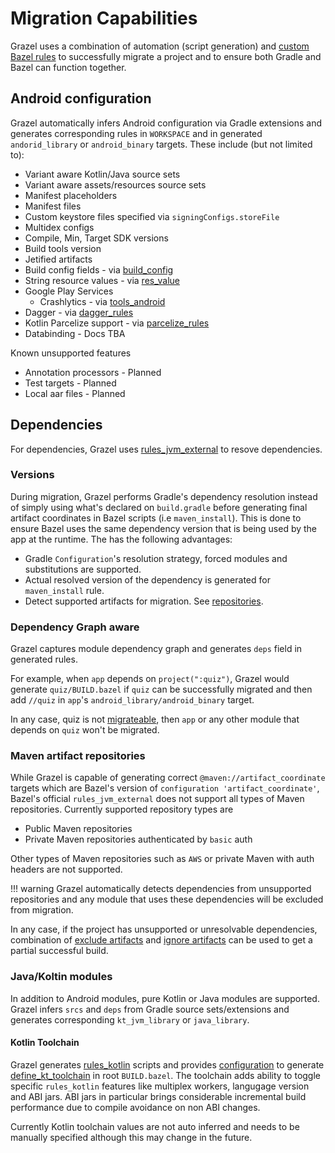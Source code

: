 # Migration Capabilities

Grazel uses a combination of automation (script generation) and [custom Bazel rules](https://github.com/grab/grab-bazel-common) to successfully migrate a project and to ensure both Gradle and Bazel can function together.


## Android configuration

Grazel automatically infers Android configuration via Gradle extensions and generates corresponding rules in `WORKSPACE` and in generated `andorid_library` or `android_binary` targets. These include (but not limited to):

* Variant aware Kotlin/Java source sets
* Variant aware assets/resources source sets
* Manifest placeholders
* Manifest files
* Custom keystore files specified via `signingConfigs.storeFile`
* Multidex configs
* Compile, Min, Target SDK versions
* Build tools version
* Jetified artifacts
* Build config fields - via [build_config](https://github.com/grab/grab-bazel-common#build-config-fields)
* String resource values - via [res_value](https://github.com/grab/grab-bazel-common#res-values)
* Google Play Services 
    * Crashlytics - via [tools_android](https://github.com/bazelbuild/tools_android/tree/master/tools/crashlytics) 
* Dagger - via [dagger_rules](https://github.com/google/dagger/blob/master/workspace_defs.bzl)
* Kotlin Parcelize support - via [parcelize_rules](https://github.com/grab/grab-bazel-common/tree/master/tools/parcelize)
* Databinding - Docs TBA

Known unsupported features

* Annotation processors - Planned
* Test targets - Planned
* Local aar files - Planned

## Dependencies

For dependencies, Grazel uses [rules_jvm_external](https://github.com/bazelbuild/rules_jvm_external) to resove dependencies.

### Versions

During migration, Grazel performs Gradle's dependency resolution instead of simply using what's declared on `build.gradle` before generating final artifact coordinates in Bazel scripts (i.e `maven_install`). This is done to ensure Bazel uses the same dependency version that is being used by the app at the runtime. The has the following advantages:

* Gradle `Configuration`'s resolution strategy, forced modules and substitutions are supported.
* Actual resolved version of the dependency is generated for `maven_install` rule.
* Detect supported artifacts for migration. See [repositories](repositories).

### Dependency Graph aware

Grazel captures module dependency graph and generates `deps` field in generated rules. 

For example, when `app` depends on `project(":quiz")`, Grazel would generate `quiz/BUILD.bazel` if `quiz` can be successfully migrated and then add `//quiz` in `app`'s `android_library/android_binary` target.

In any case, quiz is not [migrateable](migration_criteria.md), then `app` or any other module that depends on `quiz` won't be migrated.

### Maven artifact repositories

While Grazel is capable of generating correct `@maven://artifact_coordinate` targets which are Bazel's version of `configuration 'artifact_coordinate'`, Bazel's official `rules_jvm_external` does not support all types of Maven repositories. Currently supported repository types are

* Public Maven repositories
* Private Maven repositories authenticated by `basic` auth

Other types of Maven repositories such as `AWS` or private Maven with auth headers are not supported.

!!! warning
    Grazel automatically detects dependencies from unsupported repositories and any module that uses these dependencies will be excluded from migration.

In any case, if the project has unsupported or unresolvable dependencies, combination of [exclude artifacts](grazel_extension.md#exclude-artifacts) and [ignore artifacts](grazel_extension.md#ignore-artifacts) can be used to get a partial successful build.

### Java/Koltin modules

In addition to Android modules, pure Kotlin or Java modules are supported. Grazel infers `srcs` and `deps` from Gradle source sets/extensions and generates corresponding `kt_jvm_library` or `java_library`.

#### Kotlin Toolchain

Grazel generates [rules_kotlin](https://github.com/bazelbuild/rules_kotlin) scripts and provides [configuration](grazel_extension.md#kotlin) to generate [define_kt_toolchain](https://bazelbuild.github.io/rules_kotlin/kotlin#define_kt_toolchain) in root `BUILD.bazel`. The toolchain adds ability to toggle specific `rules_kotlin` features like multiplex workers, langugage version and ABI jars. ABI jars in particular brings considerable incremental build performance due to compile avoidance on non ABI changes.

Currently Kotlin toolchain values are not auto inferred and needs to be manually specified although this may change in the future.